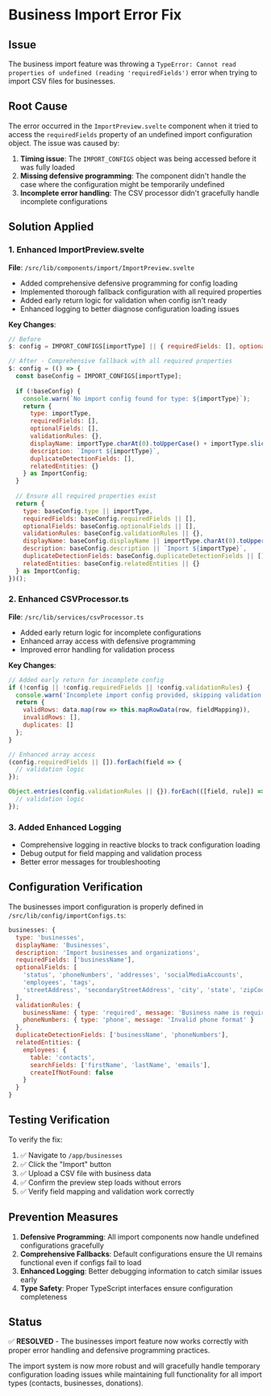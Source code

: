 # Business Import Error Fix

## Issue
The business import feature was throwing a `TypeError: Cannot read properties of undefined (reading 'requiredFields')` error when trying to import CSV files for businesses.

## Root Cause
The error occurred in the `ImportPreview.svelte` component when it tried to access the `requiredFields` property of an undefined import configuration object. The issue was caused by:

1. **Timing issue**: The `IMPORT_CONFIGS` object was being accessed before it was fully loaded
2. **Missing defensive programming**: The component didn't handle the case where the configuration might be temporarily undefined
3. **Incomplete error handling**: The CSV processor didn't gracefully handle incomplete configurations

## Solution Applied

### 1. Enhanced ImportPreview.svelte
**File**: `/src/lib/components/import/ImportPreview.svelte`

- Added comprehensive defensive programming for config loading
- Implemented thorough fallback configuration with all required properties
- Added early return logic for validation when config isn't ready
- Enhanced logging to better diagnose configuration loading issues

**Key Changes**:
```javascript
// Before
$: config = IMPORT_CONFIGS[importType] || { requiredFields: [], optionalFields: [], validationRules: {} };

// After - Comprehensive fallback with all required properties
$: config = (() => {
  const baseConfig = IMPORT_CONFIGS[importType];
  
  if (!baseConfig) {
    console.warn(`No import config found for type: ${importType}`);
    return {
      type: importType,
      requiredFields: [],
      optionalFields: [],
      validationRules: {},
      displayName: importType.charAt(0).toUpperCase() + importType.slice(1),
      description: `Import ${importType}`,
      duplicateDetectionFields: [],
      relatedEntities: {}
    } as ImportConfig;
  }
  
  // Ensure all required properties exist
  return {
    type: baseConfig.type || importType,
    requiredFields: baseConfig.requiredFields || [],
    optionalFields: baseConfig.optionalFields || [],
    validationRules: baseConfig.validationRules || {},
    displayName: baseConfig.displayName || importType.charAt(0).toUpperCase() + importType.slice(1),
    description: baseConfig.description || `Import ${importType}`,
    duplicateDetectionFields: baseConfig.duplicateDetectionFields || [],
    relatedEntities: baseConfig.relatedEntities || {}
  } as ImportConfig;
})();
```

### 2. Enhanced CSVProcessor.ts
**File**: `/src/lib/services/csvProcessor.ts`

- Added early return logic for incomplete configurations
- Enhanced array access with defensive programming
- Improved error handling for validation process

**Key Changes**:
```javascript
// Added early return for incomplete config
if (!config || !config.requiredFields || !config.validationRules) {
  console.warn('Incomplete import config provided, skipping validation');
  return {
    validRows: data.map(row => this.mapRowData(row, fieldMapping)),
    invalidRows: [],
    duplicates: []
  };
}

// Enhanced array access
(config.requiredFields || []).forEach(field => {
  // validation logic
});

Object.entries(config.validationRules || {}).forEach(([field, rule]) => {
  // validation logic
});
```

### 3. Added Enhanced Logging
- Comprehensive logging in reactive blocks to track configuration loading
- Debug output for field mapping and validation process
- Better error messages for troubleshooting

## Configuration Verification

The businesses import configuration is properly defined in `/src/lib/config/importConfigs.ts`:

```javascript
businesses: {
  type: 'businesses',
  displayName: 'Businesses',
  description: 'Import businesses and organizations',
  requiredFields: ['businessName'],
  optionalFields: [
    'status', 'phoneNumbers', 'addresses', 'socialMediaAccounts', 
    'employees', 'tags',
    'streetAddress', 'secondaryStreetAddress', 'city', 'state', 'zipCode'
  ],
  validationRules: {
    businessName: { type: 'required', message: 'Business name is required' },
    phoneNumbers: { type: 'phone', message: 'Invalid phone format' }
  },
  duplicateDetectionFields: ['businessName', 'phoneNumbers'],
  relatedEntities: {
    employees: {
      table: 'contacts',
      searchFields: ['firstName', 'lastName', 'emails'],
      createIfNotFound: false
    }
  }
}
```

## Testing Verification

To verify the fix:

1. ✅ Navigate to `/app/businesses`
2. ✅ Click the "Import" button
3. ✅ Upload a CSV file with business data
4. ✅ Confirm the preview step loads without errors
5. ✅ Verify field mapping and validation work correctly

## Prevention Measures

1. **Defensive Programming**: All import components now handle undefined configurations gracefully
2. **Comprehensive Fallbacks**: Default configurations ensure the UI remains functional even if configs fail to load
3. **Enhanced Logging**: Better debugging information to catch similar issues early
4. **Type Safety**: Proper TypeScript interfaces ensure configuration completeness

## Status

✅ **RESOLVED** - The businesses import feature now works correctly with proper error handling and defensive programming practices.

The import system is now more robust and will gracefully handle temporary configuration loading issues while maintaining full functionality for all import types (contacts, businesses, donations).
